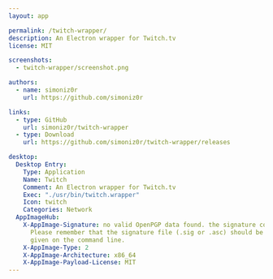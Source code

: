 ```yaml
---
layout: app

permalink: /twitch-wrapper/
description: An Electron wrapper for Twitch.tv
license: MIT

screenshots:
  - twitch-wrapper/screenshot.png

authors:
  - name: simoniz0r
    url: https://github.com/simoniz0r

links:
  - type: GitHub
    url: simoniz0r/twitch-wrapper
  - type: Download
    url: https://github.com/simoniz0r/twitch-wrapper/releases

desktop:
  Desktop Entry:
    Type: Application
    Name: Twitch
    Comment: An Electron wrapper for Twitch.tv
    Exec: "./usr/bin/twitch.wrapper"
    Icon: twitch
    Categories: Network
  AppImageHub:
    X-AppImage-Signature: no valid OpenPGP data found. the signature could not be verified.
      Please remember that the signature file (.sig or .asc) should be the first file
      given on the command line.
    X-AppImage-Type: 2
    X-AppImage-Architecture: x86_64
    X-AppImage-Payload-License: MIT
---
```

